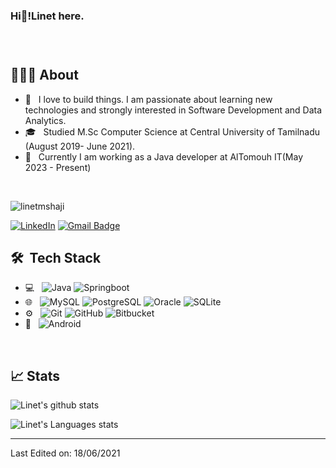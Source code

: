

<!---
linetmshaji/linetmshaji is a ✨ special ✨ repository because its `README.md` (this file) appears on your GitHub profile.
You can click the Preview link to take a look at your changes.
--->


<h3>Hi👋!Linet here.<h3><br>

## 👨🏻‍💻&nbsp;About

- 👀 &nbsp; I love to build things. I am passionate about learning new technologies and strongly interested in Software Development and Data Analytics.
- 🎓 &nbsp; Studied M.Sc Computer Science at Central University of Tamilnadu (August 2019- June 2021).
- 💼 &nbsp; Currently I am working as a Java developer at AlTomouh IT(May 2023 - Present)

<br>
<p align="left"> <img src="https://komarev.com/ghpvc/?username=linetmshaji&label=Profile%20views&color=0e75b6&style=flat" alt="linetmshaji" /> </p>

[![LinkedIn](https://img.shields.io/badge/-Linet%20M%20Shaji-blue?style=plastic&logo=linkedin&logoColor=white&link=https://www.linkedin.com/in/linetmshaji/)](https://www.linkedin.com/in/linetmshaji/)
[![Gmail Badge](https://img.shields.io/badge/-mailtolinet@gmail.com-c14438?style=flat-square&logo=Gmail&logoColor=white&link=mailto:mailtolinet@gmail.com)](mailto:mailtolinet@gmail.com)
<!--[![Twitter Badge](https://img.shields.io/badge/-@linetmshaji-1ca0f1?style=flat-square&labelColor=1ca0f1&logo=twitter&logoColor=white&link=https://twitter.com/linetmshaji)](https://twitter.com/linetmshaji)-->



## 🛠 &nbsp;Tech Stack

- 💻 &nbsp;
  ![Java](https://img.shields.io/badge/-Java-333333?style=flat&logo=Java&logoColor=007396)
  ![Springboot](https://img.shields.io/badge/-Springboot-333333?style=flat&logo=springboot&logoColor=007396)
- 🌐 &nbsp;
  ![MySQL](https://img.shields.io/badge/-MySQL-333333?style=flat&logo=mysql)
  ![PostgreSQL](https://img.shields.io/badge/-PostgreSQL-333333?style=flat&logo=postgresql)
  ![Oracle](https://img.shields.io/badge/-Oracle-333333?style=flat&logo=oracle)
  ![SQLite](https://img.shields.io/badge/-SQLite-333333?style=flat&logo=SQLite)
- ⚙️ &nbsp;
  ![Git](https://img.shields.io/badge/-Git-333333?style=flat&logo=git)
  ![GitHub](https://img.shields.io/badge/-GitHub-333333?style=flat&logo=github)
  ![Bitbucket](https://img.shields.io/badge/-Bitbucket-333333?style=flat&logo=bitbucket)
- 📱 &nbsp;
  ![Android](https://img.shields.io/badge/-Android-333333?style=flat&logo=android)
  

<br/>

## 📈 Stats

![Linet's github stats](https://github-readme-stats.vercel.app/api?username=linetmshaji&hide=["issues"]&show_icons=true&line_height=30)

![Linet's Languages stats](https://github-readme-stats.vercel.app/api/top-langs/?username=linetmshaji&theme=buefy&layout=compact&langs_count=10)

----


Last Edited on: 18/06/2021


